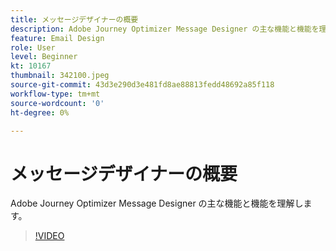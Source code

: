 ```yaml
---
title: メッセージデザイナーの概要
description: Adobe Journey Optimizer Message Designer の主な機能と機能を理解します。
feature: Email Design
role: User
level: Beginner
kt: 10167
thumbnail: 342100.jpeg
source-git-commit: 43d3e290d3e481fd8ae88813fedd48692a85f118
workflow-type: tm+mt
source-wordcount: '0'
ht-degree: 0%

---
```



# メッセージデザイナーの概要

Adobe Journey Optimizer Message Designer の主な機能と機能を理解します。

>[!VIDEO](https://video.tv.adobe.com/v/342100?quality=12&learn=on)
